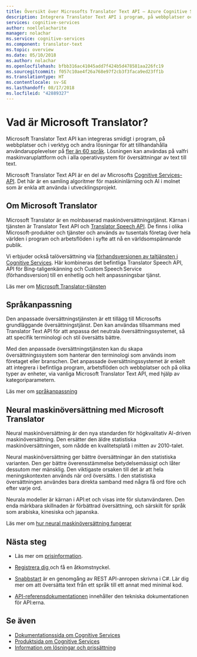 ```yaml
---
title: Översikt över Microsofts Translator Text API – Azure Cognitive Services |Microsoft Docs
description: Integrera Translator Text API i program, på webbplatser och i verktyg och andra lösningar för att tillhandahålla användarupplevelser för flera språk.
services: cognitive-services
author: noellelacharite
manager: nolachar
ms.service: cognitive-services
ms.component: translator-text
ms.topic: overview
ms.date: 05/10/2018
ms.author: nolachar
ms.openlocfilehash: bfbb316ac41045add7f424b5d478581aa226fc19
ms.sourcegitcommit: f057c10ae4f26a768e97f2cb3f3faca9ed23ff1b
ms.translationtype: HT
ms.contentlocale: sv-SE
ms.lasthandoff: 08/17/2018
ms.locfileid: "42889327"
---
```

# <a name="what-is-microsoft-translator"></a>Vad är Microsoft Translator?

Microsoft Translator Text API kan integreras smidigt i program, på webbplatser och i verktyg och andra lösningar för att tillhandahålla användarupplevelser på [fler än 60 språk](languages.md). Lösningen kan användas på valfri maskinvaruplattform och i alla operativsystem för översättningar av text till text.

Microsoft Translator Text API är en del av Microsofts [Cognitive Services-API](https://docs.microsoft.com/azure/#pivot=products&panel=ai). Det här är en samling algoritmer för maskininlärning och AI i molnet som är enkla att använda i utvecklingsprojekt.

## <a name="about-microsoft-translator"></a>Om Microsoft Translator

Microsoft Translator är en molnbaserad maskinöversättningstjänst. Kärnan i tjänsten är Translator Text API och [Translator Speech API](https://docs.microsoft.com/azure/cognitive-services/speech-service/speech-translation). De finns i olika Microsoft-produkter och tjänster och används av tusentals företag över hela världen i program och arbetsflöden i syfte att nå en världsomspännande publik.

Vi erbjuder också talöversättning via [förhandsversionen av taltjänsten i Cognitive Services](https://docs.microsoft.com/en-us/azure/cognitive-services/speech-service/). Här kombineras det befintliga Translator Speech API, API för Bing-taligenkänning och Custom Speech Service (förhandsversion) till en enhetlig och helt anpassningsbar tjänst.  

Läs mer om [Microsoft Translator-tjänsten](https://www.microsoft.com/en-us/translator/home.aspx)

## <a name="language-customization"></a>Språkanpassning

Den anpassade översättningstjänsten är ett tillägg till Microsofts grundläggande översättningstjänst. Den kan användas tillsammans med Translator Text API för att anpassa det neutrala översättningssystemet, så att specifik terminologi och stil översätts bättre.

Med den anpassade översättningstjänsten kan du skapa översättningssystem som hanterar den terminologi som används inom företaget eller branschen. Det anpassade översättningssystemet är enkelt att integrera i befintliga program, arbetsflöden och webbplatser och på olika typer av enheter, via vanliga Microsoft Translator Text API, med hjälp av kategoriparametern. 

Läs mer om [språkanpassning](customization.md)

## <a name="microsoft-translator-neural-machine-translation"></a>Neural maskinöversättning med Microsoft Translator

Neural maskinöversättning är den nya standarden för högkvalitativ AI-driven maskinöversättning. Den ersätter den äldre statistiska maskinöversättningen, som nådde en kvalitetsplatå i mitten av 2010-talet.

Neural maskinöversättning ger bättre översättningar än den statistiska varianten. Den ger bättre överensstämmelse betydelsemässigt och låter dessutom mer mänsklig. Den viktigaste orsaken till det är att hela meningskontexten används när ord översätts. I den statistiska översättningen användes bara direkta samband med några få ord före och efter varje ord.

Neurala modeller är kärnan i API:et och visas inte för slutanvändaren. Den enda märkbara skillnaden är förbättrad översättning, och särskilt för språk som arabiska, kinesiska och japanska. 

Läs mer om [hur neural maskinöversättning fungerar](https://www.microsoft.com/en-us/translator/mt.aspx#nnt)

## <a name="next-steps"></a>Nästa steg

- Läs mer om [prisinformation](https://azure.microsoft.com/pricing/details/cognitive-services/translator-text-api/).

- [Registrera dig ](translator-text-how-to-signup.md) och få en åtkomstnyckel.

- [Snabbstart](quickstarts/csharp.md) är en genomgång av REST API-anropen skrivna i C#. Lär dig mer om att översätta text från ett språk till ett annat med minimal kod.

- [API-referensdokumentationen](https://docs.microsoft.com/azure/cognitive-services/Translator/reference/v3-0-reference) innehåller den tekniska dokumentationen för API:erna.

## <a name="see-also"></a>Se även

- [Dokumentationssida om Cognitive Services](https://docs.microsoft.com/azure/#pivot=products&panel=ai)
- [Produktsida om Cognitive Services](https://azure.microsoft.com/services/cognitive-services/)
- [Information om lösningar och prissättning](https://www.microsoft.com/en-us/translator/default.aspx)

